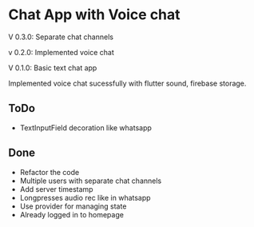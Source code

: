 # Chat App with Voice chat

V 0.3.0: Separate chat channels

v 0.2.0: Implemented voice chat

V 0.1.0: Basic text chat app

Implemented voice chat sucessfully with flutter sound, firebase storage.

## ToDo

* TextInputField decoration like whatsapp

## Done

* Refactor the code
* Multiple users with separate chat channels
* Add server timestamp
* Longpresses audio rec like in whatsapp
* Use provider for managing state
* Already logged in to homepage
